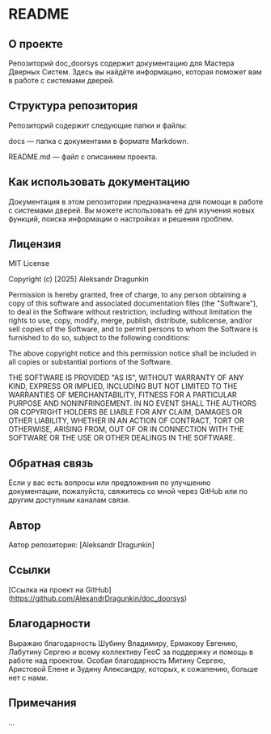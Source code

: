 # README

## О проекте

Репозиторий doc_doorsys содержит документацию для Мастера Дверных Систем. Здесь вы найдёте информацию, которая поможет вам в работе с системами дверей.


## Структура репозитория

Репозиторий содержит следующие папки и файлы:



docs — папка с документами в формате Markdown.

README.md — файл с описанием проекта.


## Как использовать документацию

Документация в этом репозитории предназначена для помощи в работе с системами дверей. Вы можете использовать её для изучения новых функций, поиска информации о настройках и решения проблем.


## Лицензия

MIT License


Copyright (c) [2025] Aleksandr Dragunkin


Permission is hereby granted, free of charge, to any person obtaining a copy
of this software and associated documentation files (the "Software"), to deal
in the Software without restriction, including without limitation the rights
to use, copy, modify, merge, publish, distribute, sublicense, and/or sell
copies of the Software, and to permit persons to whom the Software is
furnished to do so, subject to the following conditions:


The above copyright notice and this permission notice shall be included in all
copies or substantial portions of the Software.


THE SOFTWARE IS PROVIDED "AS IS", WITHOUT WARRANTY OF ANY KIND, EXPRESS OR
IMPLIED, INCLUDING BUT NOT LIMITED TO THE WARRANTIES OF MERCHANTABILITY,
FITNESS FOR A PARTICULAR PURPOSE AND NONINFRINGEMENT. IN NO EVENT SHALL THE
AUTHORS OR COPYRIGHT HOLDERS BE LIABLE FOR ANY CLAIM, DAMAGES OR OTHER
LIABILITY, WHETHER IN AN ACTION OF CONTRACT, TORT OR OTHERWISE, ARISING FROM,
OUT OF OR IN CONNECTION WITH THE SOFTWARE OR THE USE OR OTHER DEALINGS IN
THE SOFTWARE.


## Обратная связь

Если у вас есть вопросы или предложения по улучшению документации, пожалуйста, свяжитесь со мной через GitHub или по другим доступным каналам связи.


## Автор

Автор репозитория: [Aleksandr Dragunkin]


## Ссылки


[Ссылка на проект на GitHub] (https://github.com/AlexandrDragunkin/doc_doorsys)


## Благодарности

Выражаю благодарность Шубину Владимиру, Ермакову Евгению, Лабутину Сергею и всему коллективу ГеоС за поддержку и помощь в работе над проектом. Особая благодарность Митину Сергею, Аристовой Елене и Зудину Александру, которых, к сожалению, больше нет с нами.


## Примечания

...
